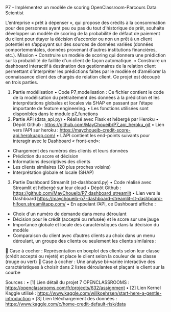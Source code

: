 P7 - Implémentez un modèle de scoring OpenClassroom-Parcours Data Scientist 

L’entreprise « prêt à dépenser », qui propose des crédits à la consommation pour des personnes ayant peu ou pas du tout d'historique de prêt, souhaite développer un modèle de scoring de la probabilité de défaut de paiement du client pour étayer la décision d'accorder ou non un prêt à un client potentiel en s’appuyant sur des sources de données variées (données comportementales, données provenant d'autres institutions financières, etc.).
Mission
•	Construire un modèle de scoring qui donnera une prédiction sur la probabilité de faillite d'un client de façon automatique.
•	Construire un dashboard interactif à destination des gestionnaires de la relation client permettant d'interpréter les prédictions faites par le modèle et d’améliorer la connaissance client des chargés de relation client.
Ce projet est découpé en trois parties.
1. Partie modélisation
•	Code P7_modelisation : Ce fichier contient le code de la modélisation du prétraitement des données à la prédiction et les interprétations globales et locales via SHAP en passant par l’étape importante de feature engineering.
•	Les fonctions utilisées sont disponibles dans le module p7_functions 
2. Partie API (data_api.py)
•	Réalisé avec Flask et hébergé par Heroku
•	Dépôt Github : https://github.com/MayChoueib/P7_api_heroku_git 
•	 Lien vers l’API sur heroku : https://maychoueib-credit-score-api.herokuapp.com/
•	 L’API contient les end-points suivants pour interagir avec le Dashboard « front-end»:
-	Chargement des numéros des clients et leurs données
-	Prédiction du score et décision 
-	Informations descriptives des clients
-	Les clients similaires (20 plus proches voisins)
-	Interprétation globale et locale (SHAP)
3. Partie Dashboard Streamlit (st-dashboard.py)
•	Code réalisé avec Streamlit et hébergé sur leur cloud 
•	Dépôt Github : https://github.com/MayChoueib/P7_dashboard_streamlit
•	Lien vers le Dashboard https://maychoueib-p7-dashboard-streamlit-st-dashboard-hlfoen.streamlitapp.com/
•	En appelant l’API, ce Dashboard affiche :
-	Choix d'un numéro de demande dans menu déroulant
-	Décision pour le crédit (accepté ou refusée) et le score sur une jauge
-	Importance globale et locale des caractéristiques dans la décision du modèle
-	Comparaison du client avec d’autres clients au choix dans un menu déroulant, un groupe des clients ou seulement les clients similaires : 

	Case à cocher : Représentation en boxplot des clients selon leur classe (crédit accepté ou rejeté) et place le client selon la couleur de sa classe (rouge ou vert)
	Case à cocher : Une analyse bi-variée interactive des caractéristiques à choisir dans 2 listes déroulantes et plaçant le client sur la courbe


Sources : 
•	[1] Lien détail du projet 7 OPENCLASSROOMS : https://openclassrooms.com/fr/projects/632/assignment
•	[2] Lien Kernel Kaggle utilisé : https://www.kaggle.com/willkoehrsen/start-here-a-gentle-introduction
•	[3] Lien téléchargement des données : https://www.kaggle.com/c/home-credit-default-risk/data

